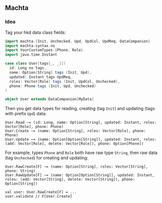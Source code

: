 ## Machta

### Idea
Tag your hkd data class fields:

```scala
import machta.{Init, Unchecked, Upd, UpdCol, UpdReq, DataCompanion}
import machta.syntax.no
import YourCustomTypes.{Phone, Role}
import java.time.Instant

case class User[tags[_, _]](
  id: Long no tags,
  name: Option[String] tags (Init, Upd),
  updated: Instant tags UpdReq,
  roles: Vector[Role] tags (Init, UpdCol, Unchecked),
  phone: Phone tags (Init, Upd, Unchecked)
)

object User extends DataCompanion[MyData]
```
Then you get data types for reading, creating (tag `Init`) and updating (tags with prefix `Upd`) data:
```
User.Read ~= (id: Long, name: Option[String], updated: Instant, roles: Vector[Role], phone: Phone)
User.Create ~= (name: Option[String], roles: Vector[Role], phone: Phone)
User.Update ~= (name: Option[Option[String]], updated: Instant, roles: (add: Vector[Role], delete: Vector[Role]), phone: Option[Phone])
```
For example, types `Phone` and `Role` both have raw type `String`, then raw data (tag `Unchecked`) for creating and updating:
```
User.RawCreate[F] ~= (name: Option[String], roles: Vector[String], phone: String)
User.RawUpdate[F] ~= (name: Option[Option[String]], updated: Instant, roles: (add: Vector[String], delete: Vector[String]), phone: Option[String])

val user: User.RawCreate[F] = ...
user.validate // F[User.Create]
```
